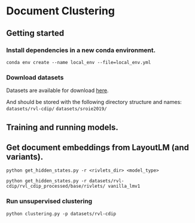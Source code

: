 # Document Clustering

## Getting started

### Install dependencies in a new conda environment.
`conda env create --name local_env --file=local_env.yml`

### Download datasets
Datasets are available for download [here](https://drive.google.com/drive/folders/1yjovBe7blrTmarF39wk6P_gUwmT0bfk-?usp=sharing).

And should be stored with the following directory structure and names:
`datasets/rvl-cdip/`
`datasets/sroie2019/`

## Training and running models.

## Get document embeddings from LayoutLM (and variants).
`python get_hidden_states.py -r <rivlets_dir> <model_type>`

`python get_hidden_states.py -r datasets/rvl-cdip/rvl_cdip_processed/base/rivlets/ vanilla_lmv1`

### Run unsupervised clustering
`python clustering.py -p datasets/rvl-cdip`
